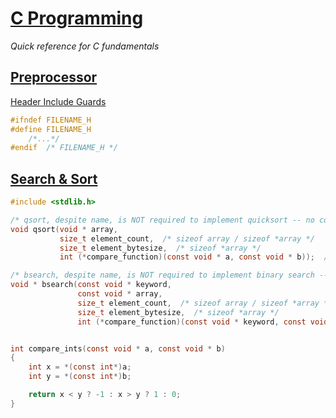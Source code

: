 [C Programming](https://en.cppreference.com/w/c)
===============

_Quick reference for C fundamentals_


[Preprocessor]()
--------------

[Header Include Guards](https://en.wikipedia.org/wiki/Include_guard)
```c
#ifndef FILENAME_H
#define FILENAME_H
    /*...*/
#endif  /* FILENAME_H */
```


[Search & Sort](https://en.cppreference.com/w/c/algorithm)
---------------

```c
#include <stdlib.h>

/* qsort, despite name, is NOT required to implement quicksort -- no complexity or stability guarantees. */
void qsort(void * array,
           size_t element_count,  /* sizeof array / sizeof *array */
           size_t element_bytesize,  /* sizeof *array */
           int (*compare_function)(const void * a, const void * b));  /* returns value <, >, or == 0 */

/* bsearch, despite name, is NOT required to implement binary search -- no complexity guarantees. */
void * bsearch(const void * keyword,
               const void * array,
               size_t element_count,  /* sizeof array / sizeof *array */
               size_t element_bytesize,  /* sizeof *array */
               int (*compare_function)(const void * keyword, const void * element));  /* returns value <, >, or == 0 */


int compare_ints(const void * a, const void * b)
{
    int x = *(const int*)a;
    int y = *(const int*)b;

    return x < y ? -1 : x > y ? 1 : 0;
}
```
